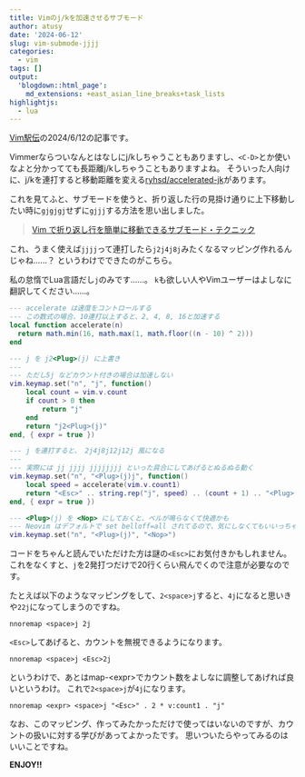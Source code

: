 ```yaml
---
title: Vimのj/kを加速させるサブモード
author: atusy
date: '2024-06-12'
slug: vim-submode-jjjj
categories:
  - vim
tags: []
output:
  'blogdown::html_page':
    md_extensions: +east_asian_line_breaks+task_lists
highlightjs:
  - lua
---
```



[Vim駅伝](https://vim-jp.org/ekiden/)の2024/6/12の記事です。

Vimmerならついなんとはなしにj/kしちゃうこともありますし、`<C-D>`とか使いなよと分かってても長距離j/kしちゃうこともありますよね。
そういった人向けに、j/kを連打すると移動距離を変える[ryhsd/accelerated-jk](https://github.com/rhysd/accelerated-jk)があります。

これを見てふと、サブモードを使うと、折り返した行の見掛け通りに上下移動したい時に`gjgjgj`せずに`gjjj`する方法を思い出しました。

> [Vim で折り返し行を簡単に移動できるサブモード・テクニック](https://zenn.dev/mattn/articles/83c2d4c7645faa)

これ、うまく使えば`jjjj`って連打したら`j2j4j8j`みたくなるマッピング作れるんじゃね......？
というわけでできたのがこちら。

私の怠惰でLua言語だし`j`のみです......。
`k`も欲しい人やVimユーザーはよしなに翻訳してください......。

``` lua
--- accelerate は速度をコントロールする
--- この数式の場合、10連打以上すると、2, 4, 8, 16と加速する
local function accelerate(n)
  return math.min(16, math.max(1, math.floor((n - 10) ^ 2)))
end

--- j を j2<Plug>(j) に上書き
---
--- ただし5j などカウント付きの場合は加速しない
vim.keymap.set("n", "j", function()
    local count = vim.v.count
    if count > 0 then
        return "j"
    end
    return "j2<Plug>(j)"
end, { expr = true })

--- j を連打すると、 2j4j8j12j12j 風になる
---
--- 実際には jj jjjj jjjjjjjj といった具合にしてあげるとぬるぬる動く
vim.keymap.set("n", "<Plug>(j)j", function()
    local speed = accelerate(vim.v.count1)
    return "<Esc>" .. string.rep("j", speed) .. (count + 1) .. "<Plug>(j)"
end, { expr = true })

--- <Plug>(j) を <Nop> にしておくと、ベルが鳴らなくて快適かも
--- Neovim はデフォルトで set belloff=all されてるので、気にしなくてもいいっちゃいい
vim.keymap.set("n", "<Plug>(j)", "<Nop>")
```

コードをちゃんと読んでいただけた方は謎の`<Esc>`にお気付きかもしれません。
これをなくすと、`j`を2発打つだけで20行くらい飛んでくので注意が必要なのです。

たとえば以下のようなマッピングをして、`2<space>j`すると、`4j`になると思いきや`22j`になってしまうのですね。

``` vim
nnoremap <space>j 2j
```

`<Esc>`してあげると、カウントを無視できるようになります。

``` vim
nnoremap <space>j <Esc>2j
```

というわけで、あとはmap-\<expr\>でカウント数をよしなに調整してあげれば良いというわけ。
これで`2<space>j`が`4j`になります。

``` vim
nnoremap <expr> <space>j "<Esc>" . 2 * v:count1 . "j"
```

なお、このマッピング、作ってみたかっただけで使ってはいないのですが、カウントの扱いに対する学びがあってよかったです。
思いついたらやってみるのはいいことですね。

**ENJOY!!**

